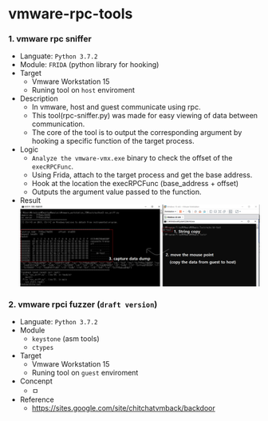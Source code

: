 # vmware-rpc-tools
### 1. vmware rpc sniffer
 - Languate: `Python 3.7.2`
 - Module: `FRIDA` (python library for hooking)
 - Target
   - Vmware Workstation 15
   - Runing tool on `host` enviroment
 - Description
   - In vmware, host and guest communicate using rpc.
   - This tool(rpc-sniffer.py) was made for easy viewing of data between communication.
   - The core of the tool is to output the corresponding argument by hooking a specific function of the target process.
 - Logic
   - `Analyze the vmware-vmx.exe` binary to check the offset of the `execRPCFunc`.
   - Using Frida, attach to the target process and get the base address.
   - Hook at the location the execRPCFunc (base_address + offset)
   - Outputs the argument value passed to the function.
 - Result
   ![Result Sniff](https://github.com/blackcon/vmware-rpc-tools/blob/main/images/1.%20result%20sniff.png?raw=true)


### 2. vmware rpci fuzzer (`draft version`)
 - Languate: `Python 3.7.2`
 - Module
   - `keystone` (asm tools)
   - `ctypes`
 - Target
   - Vmware Workstation 15
   - Runing tool on `guest` enviroment
 - Concenpt
   - ㅁ
 - Reference
   - https://sites.google.com/site/chitchatvmback/backdoor
